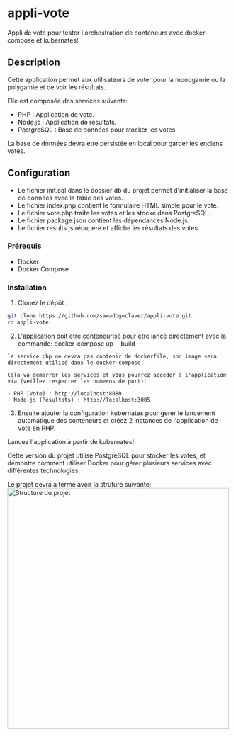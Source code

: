 # appli-vote
Appli de vote pour tester l'orchestration de conteneurs avec docker-compose et kubernates!

## Description

Cette application permet aux utilisateurs de voter pour la monogamie ou la polygamie et de voir les résultats.

Elle est composée des services suivants:
- PHP : Application de vote.
- Node.js : Application de résultats.
- PostgreSQL : Base de données pour stocker les votes.

La base de données devra etre persistée en local pour garder les enciens votes.

## Configuration
- Le fichier init.sql dans le dossier db du projet permet d'initialiser la base de données avec la table des votes.
- Le fichier index.php contient le formulaire HTML simple pour le vote.
- Le fichier vote.php traite les votes et les stocke dans PostgreSQL.
- Le fichier package.json contient les dépendances Node.js.
- Le fichier results.js récupére et affiche les résultats des votes.

### Prérequis

- Docker
- Docker Compose

### Installation

1. Clonez le dépôt :

```sh
git clone https://github.com/sawadogoclaver/appli-vote.git
cd appli-vote
```
2. L'application doit etre conteneurisé pour etre lancé directement avec la commande: docker-compose up --build
```Le service node devra avoir un fichier dockerfile pour compiler l'image du conteneur;
le service php ne devra pas contenir de dockerfile, son image sera directement utilisé dans le docker-compose.

Cela va démarrer les services et vous pourrez accéder à l'application via (veillez respecter les numeros de port):

- PHP (Vote) : http://localhost:8080
- Node.js (Résultats) : http://localhost:3005

```
3. Ensuite ajouter la configuration kubernates pour gerer le lancement automatique des conteneurs et créez 2 instances de l'application de vote en PHP.

Lancez l'application à partir de kubernates!

Cette version du projet utilise PostgreSQL pour stocker les votes, et démontre comment utiliser Docker pour gérer plusieurs services avec différentes technologies.

Le projet devra à terme avoir la struture suivante:
<img width="500" height="544" alt="Structure du projet" src="https://github.com/user-attachments/assets/a7cd2e60-2b89-4d0f-9829-38a607bc031d" />


